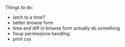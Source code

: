 Things to do:

  - latch to a time?
  - better browse form
  - time and diff in browse form actually do something
  - fixup permissions handling
  - print css
